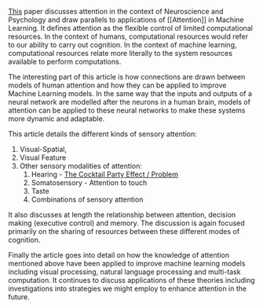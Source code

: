 [This](obsidian://open?vault=A3&file=Attention%20in%20Psychology%2C%20Neuroscience%2C%20and%20Machine%20Learning%2Ffncom-14-00029.pdf) paper discusses attention in the context of Neuroscience and Psychology and draw parallels to applications of [[Attention]] in Machine Learning. It defines attention as the flexible control of limited computational resources. In the context of humans, computational resources would refer to our ability to carry out cognition. In the context of machine learning, computational resources relate more literally to the system resources available to perform computations.

The interesting part of this article is how connections are drawn between models of human attention and how they can be applied to improve Machine Learning models. In the same way that the inputs and outputs of a neural network are modelled after the neurons in a human brain, models of attention can be applied to these neural networks to make these systems more dynamic and adaptable.

This article details the different kinds of sensory attention: 
1) Visual-Spatial, 
2) Visual Feature
3) Other sensory modalities of attention:
	1) Hearing - [The Cocktail Party Effect / Problem](https://en.wikipedia.org/wiki/Cocktail_party_effect)
	2) Somatosensory - Attention to touch
	3) Taste
	4) Combinations of sensory attention

It also discusses at length the relationship between attention, decision making (executive control) and memory. The discussion is again focused primarily on the sharing of resources between these different modes of cognition.

Finally the article goes into detail on how the knowledge of attention mentioned above have been applied to improve machine learning models including visual processing, natural language processing and multi-task computation. It continues to discuss applications of these theories including investigations into strategies we might employ to enhance attention in the future.